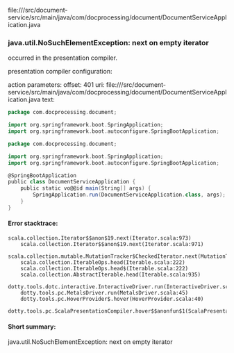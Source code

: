 file://<WORKSPACE>/src/document-service/src/main/java/com/docprocessing/document/DocumentServiceApplication.java
### java.util.NoSuchElementException: next on empty iterator

occurred in the presentation compiler.

presentation compiler configuration:


action parameters:
offset: 401
uri: file://<WORKSPACE>/src/document-service/src/main/java/com/docprocessing/document/DocumentServiceApplication.java
text:
```scala
package com.docprocessing.document;

import org.springframework.boot.SpringApplication;
import org.springframework.boot.autoconfigure.SpringBootApplication;

package com.docprocessing.document;

import org.springframework.boot.SpringApplication;
import org.springframework.boot.autoconfigure.SpringBootApplication;

@SpringBootApplication
public class DocumentServiceApplication {
    public static vo@@id main(String[] args) {
        SpringApplication.run(DocumentServiceApplication.class, args);
    }
}

```



#### Error stacktrace:

```
scala.collection.Iterator$$anon$19.next(Iterator.scala:973)
	scala.collection.Iterator$$anon$19.next(Iterator.scala:971)
	scala.collection.mutable.MutationTracker$CheckedIterator.next(MutationTracker.scala:76)
	scala.collection.IterableOps.head(Iterable.scala:222)
	scala.collection.IterableOps.head$(Iterable.scala:222)
	scala.collection.AbstractIterable.head(Iterable.scala:935)
	dotty.tools.dotc.interactive.InteractiveDriver.run(InteractiveDriver.scala:164)
	dotty.tools.pc.MetalsDriver.run(MetalsDriver.scala:45)
	dotty.tools.pc.HoverProvider$.hover(HoverProvider.scala:40)
	dotty.tools.pc.ScalaPresentationCompiler.hover$$anonfun$1(ScalaPresentationCompiler.scala:376)
```
#### Short summary: 

java.util.NoSuchElementException: next on empty iterator